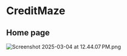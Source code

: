 # CreditMaze
## Home page
![Screenshot 2025-03-04 at 12.44.07 PM.png](Screenshot%202025-03-04%20at%2012.44.07%E2%80%AFPM.png)